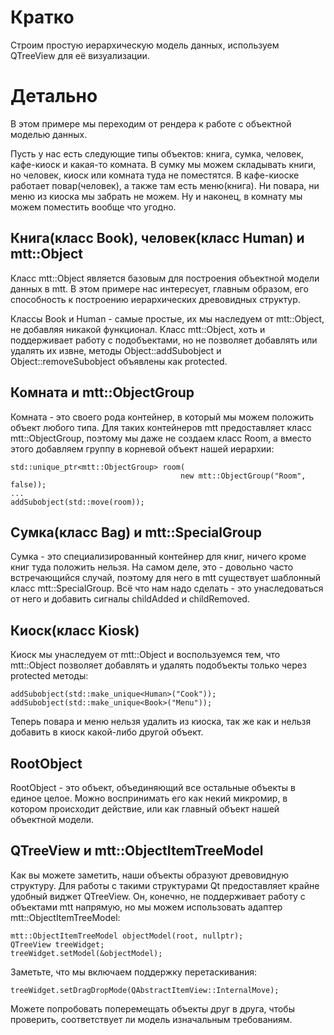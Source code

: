 # Кратко
Строим простую иерархическую модель данных, используем QTreeView для её визуализации.

# Детально
В этом примере мы переходим от рендера к работе с объектной моделью данных.

Пусть у нас есть следующие типы объектов: книга, сумка, человек, кафе-киоск и какая-то комната. В сумку мы можем складывать книги, но человек, киоск или комната туда не поместятся. В кафе-киоске работает повар(человек), а также там есть меню(книга). Ни повара, ни меню из киоска мы забрать не можем. Ну и наконец, в комнату мы можем поместить вообще что угодно.

## Книга(класс Book), человек(класс Human) и mtt::Object
Класс mtt::Object является базовым для построения объектной модели данных в mtt. В этом примере нас интересует, главным образом, его способность к построению иерархических древовидных структур.

Классы Book и Human - самые простые, их мы наследуем от mtt::Object, не добавляя никакой функционал. Класс mtt::Object, хоть и поддерживает работу с подобъектами, но не позволяет добавлять или удалять их извне, методы Object::addSubobject и Object::removeSubobject объявлены как protected.

## Комната и mtt::ObjectGroup
Комната - это своего рода контейнер, в который мы можем положить объект любого типа. Для таких контейнеров mtt предоставляет класс mtt::ObjectGroup, поэтому мы даже не создаем класс Room, а вместо этого добавляем группу в корневой объект нашей иерархии:

    std::unique_ptr<mtt::ObjectGroup> room(
                                          new mtt::ObjectGroup("Room", false));
    ...
    addSubobject(std::move(room));

## Сумка(класс Bag) и mtt::SpecialGroup
Сумка - это специализированный контейнер для книг, ничего кроме книг туда положить нельзя. На самом деле, это - довольно часто встречающийся случай, поэтому для него в mtt существует шаблонный класс mtt::SpecialGroup. Всё что нам надо сделать - это унаследоваться от него и добавить сигналы childAdded и childRemoved.

## Киоск(класс Kiosk)
Киоск мы унаследуем от mtt::Object и воспользуемся тем, что mtt::Object позволяет добавлять и удалять подобъекты только через protected методы:

    addSubobject(std::make_unique<Human>("Cook"));
    addSubobject(std::make_unique<Book>("Menu"));

Теперь повара и меню нельзя удалить из киоска, так же как и нельзя добавить в киоск какой-либо другой объект.

## RootObject
RootObject - это объект, объединяющий все остальные объекты в единое целое. Можно воспринимать его как некий микромир, в котором происходит действие, или как главный объект нашей объектной модели.

## QTreeView и mtt::ObjectItemTreeModel
Как вы можете заметить, наши объекты образуют древовидную структуру. Для работы с такими структурами Qt предоставляет крайне удобный виджет QTreeView. Он, конечно, не поддерживает работу с объектами mtt напрямую, но мы можем использовать адаптер mtt::ObjectItemTreeModel:

    mtt::ObjectItemTreeModel objectModel(root, nullptr);
    QTreeView treeWidget;
    treeWidget.setModel(&objectModel);

Заметьте, что мы включаем поддержку перетаскивания:

    treeWidget.setDragDropMode(QAbstractItemView::InternalMove);

Можете попробовать поперемещать объекты друг в друга, чтобы проверить, соответствует ли модель изначальным требованиям.